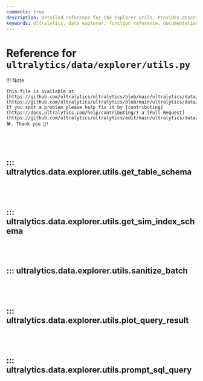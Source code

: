 ```yaml
---
comments: true
description: Detailed reference for the Explorer utils. Provides descriptions and details on important utility functions for managing and interacting with data in the Ultralytics explorer project.
keywords: Ultralytics, data explorer, function reference, documentation, get table schema, get sim index schema, sanitize batch, plot query result, prompt SQL query
---
```


# Reference for `ultralytics/data/explorer/utils.py`

!!! Note

    This file is available at [https://github.com/ultralytics/ultralytics/blob/main/ultralytics/data/explorer/utils.py](https://github.com/ultralytics/ultralytics/blob/main/ultralytics/data/explorer/utils.py). If you spot a problem please help fix it by [contributing](https://docs.ultralytics.com/help/contributing/) a [Pull Request](https://github.com/ultralytics/ultralytics/edit/main/ultralytics/data/explorer/utils.py) 🛠️. Thank you 🙏!

<br><br>

## ::: ultralytics.data.explorer.utils.get_table_schema

<br><br>

## ::: ultralytics.data.explorer.utils.get_sim_index_schema

<br><br>

## ::: ultralytics.data.explorer.utils.sanitize_batch

<br><br>

## ::: ultralytics.data.explorer.utils.plot_query_result

<br><br>

## ::: ultralytics.data.explorer.utils.prompt_sql_query

<br><br>
